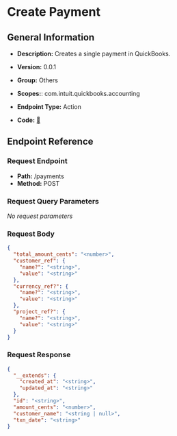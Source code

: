# Create Payment

## General Information

- **Description:** Creates a single payment in QuickBooks.

- **Version:** 0.0.1
- **Group:** Others
- **Scopes:**: com.intuit.quickbooks.accounting
- **Endpoint Type:** Action
- **Code:** [🔗](https://github.com/NangoHQ/integration-templates/tree/main/integrations/quickbooks-sandbox/actions/create-payment.ts)

## Endpoint Reference

### Request Endpoint

- **Path:** /payments
- **Method:** POST

### Request Query Parameters

_No request parameters_

### Request Body

```json
{
  "total_amount_cents": "<number>",
  "customer_ref": {
    "name?": "<string>",
    "value": "<string>"
  },
  "currency_ref?": {
    "name?": "<string>",
    "value": "<string>"
  },
  "project_ref?": {
    "name?": "<string>",
    "value": "<string>"
  }
}
```

### Request Response

```json
{
  "__extends": {
    "created_at": "<string>",
    "updated_at": "<string>"
  },
  "id": "<string>",
  "amount_cents": "<number>",
  "customer_name": "<string | null>",
  "txn_date": "<string>"
}
```
